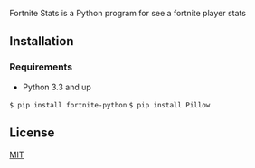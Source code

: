 Fortnite Stats is a Python program for see a fortnite player stats

## Installation

### Requirements
* Python 3.3 and up

`$ pip install fortnite-python`
`$ pip install Pillow`

## License
[MIT](https://choosealicense.com/licenses/mit/)
